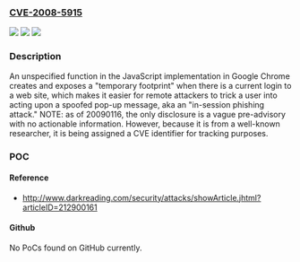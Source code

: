 ### [CVE-2008-5915](https://cve.mitre.org/cgi-bin/cvename.cgi?name=CVE-2008-5915)
![](https://img.shields.io/static/v1?label=Product&message=n%2Fa&color=blue)
![](https://img.shields.io/static/v1?label=Version&message=n%2Fa&color=blue)
![](https://img.shields.io/static/v1?label=Vulnerability&message=n%2Fa&color=brighgreen)

### Description

An unspecified function in the JavaScript implementation in Google Chrome creates and exposes a "temporary footprint" when there is a current login to a web site, which makes it easier for remote attackers to trick a user into acting upon a spoofed pop-up message, aka an "in-session phishing attack." NOTE: as of 20090116, the only disclosure is a vague pre-advisory with no actionable information. However, because it is from a well-known researcher, it is being assigned a CVE identifier for tracking purposes.

### POC

#### Reference
- http://www.darkreading.com/security/attacks/showArticle.jhtml?articleID=212900161

#### Github
No PoCs found on GitHub currently.

